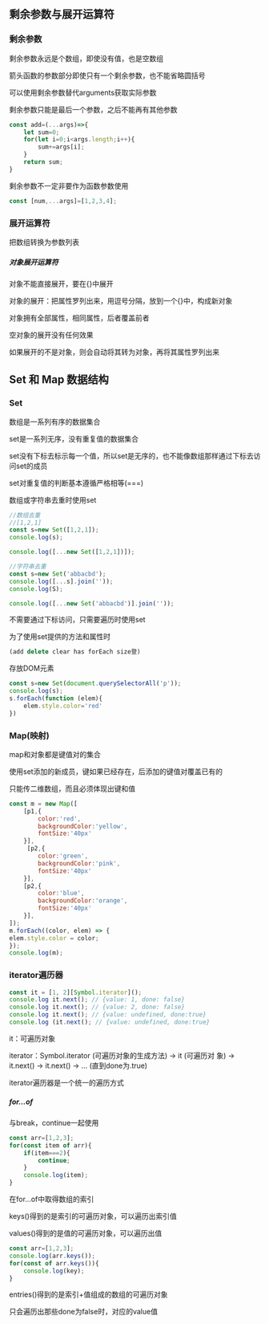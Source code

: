 ## 剩余参数与展开运算符

### 剩余参数

剩余参数永远是个数组，即使没有值，也是空数组

箭头函数的参数部分即使只有一个剩余参数，也不能省略圆括号

可以使用剩余参数替代arguments获取实际参数

剩余参数只能是最后一个参数，之后不能再有其他参数 

```js
const add=(...args)=>{
    let sum=0;
    for(let i=0;i<args.length;i++){
        sum+=args[i];
    }
    return sum;
}
```

剩余参数不一定非要作为函数参数使用

```js
const [num,...args]=[1,2,3,4];
```

### 展开运算符

 把数组转换为参数列表

#####  对象展开运算符

对象不能直接展开，要在{}中展开 

对象的展开：把属性罗列出来，用逗号分隔，放到一个{}中，构成新对象

对象拥有全部属性，相同属性，后者覆盖前者

空对象的展开没有任何效果

如果展开的不是对象，则会自动将其转为对象，再将其属性罗列出来

## Set 和 Map 数据结构

### Set

数组是一系列有序的数据集合

set是一系列无序，没有重复值的数据集合

set没有下标去标示每一个值，所以set是无序的，也不能像数组那样通过下标去访问set的成员

 set对重复值的判断基本遵循严格相等(===)

数组或字符串去重时使用set

```js
//数组去重
//[1,2,1]
const s=new Set([1,2,1]);
console.log(s);

console.log([...new Set([1,2,1])]);
```

```js
//字符串去重
const s=new Set('abbacbd');
console.log([...s].join(''));
console.log(S);

console.log([...new Set('abbacbd')].join(''));
```

不需要通过下标访问，只需要遍历时使用set

为了使用set提供的方法和属性时

```js
(add delete clear has forEach size登)
```

存放DOM元素

```js
const s=new Set(document.querySelectorAll('p'));
console.log(s);
s.forEach(function (elem){
    elem.style.color='red'
})
```

### Map(映射)

map和对象都是键值对的集合

 使用set添加的新成员，键如果已经存在，后添加的键值对覆盖已有的

只能传二维数组，而且必须体现出键和值

```js
const m = new Map([
    [p1,{
        color:'red',
        backgroundColor:'yellow',
        fontSize:'40px'
    }],
     [p2,{
        color:'green',
        backgroundColor:'pink',
        fontSize:'40px'
    }],
    [p2,{
        color:'blue',
        backgroundColor:'orange',
        fontSize:'40px'
    }],
]);
m.forEach((color, elem) => {
elem.style.color = color;
});
console.log(m);
```

### iterator遍历器

```js
const it = [1, 2][Symbol.iterator]();
console.log it.next(); // {value: 1, done: false}
console.log it.next(); // {value: 2, done: false}
console.log it.next(); // {value: undefined, done:true}
console.log (it.next(); // {value: undefined, done:true}
```

it：可遍历对象

iterator：Symbol.iterator (可遍历对象的生成方法) -> it (可遍历对
象) -> it.next() -> it.next() -> ... (直到done为.true)

iterator遍历器是一个统一的遍历方式   

##### for...of

与break，continue一起使用

```js
const arr=[1,2,3];
for(const item of arr){
    if(item===2){
        continue;
    }
    console.log(item);
}
```

在for...of中取得数组的索引

keys()得到的是索引的可遍历对象，可以遍历出索引值

values()得到的是值的可遍历对象，可以遍历出值

```js
const arr=[1,2,3];
console.log(arr.keys());
for(const of arr.keys()){
    console.log(key);
}
```

entries()得到的是索引+值组成的数组的可遍历对象

只会遍历出那些done为false时，对应的value值  